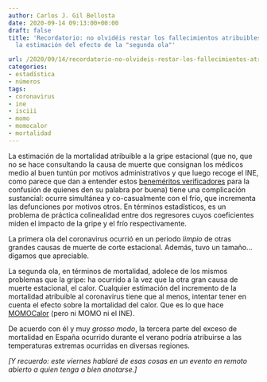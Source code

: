 ```yaml
---
author: Carlos J. Gil Bellosta
date: 2020-09-14 09:13:00+00:00
draft: false
title: 'Recordatorio: no olvidéis restar los fallecimientos atribuibles al calor en
  la estimación del efecto de la "segunda ola"'

url: /2020/09/14/recordatorio-no-olvideis-restar-los-fallecimientos-atribuibles-al-calor-en-la-estimacion-del-efecto-de-la-segunda-ola/
categories:
- estadística
- números
tags:
- coronavirus
- ine
- isciii
- momo
- momocalor
- mortalidad
---
```


La estimación de la mortalidad atribuible a la gripe estacional (que no, que no se hace consultando la causa de muerte que consignan los médicos medio al buen tuntún por motivos administrativos y que luego recoge el INE, como parece que dan a entender estos [beneméritos verificadores](https://maldita.es/malditodato/2020/08/27/espana-muertes-causadas-gripe-covid-19/) para la confusión de quienes den su palabra por buena) tiene una complicación sustancial: ocurre simultánea y co-casualmente con el frío, que incrementa las defunciones por motivos otros. En términos estadísticos, es un problema de práctica colinealidad entre dos regresores cuyos coeficientes miden el impacto de la gripe y el frío respectivamente.

La primera ola del coronavirus ocurrió en un periodo _limpio_ de otras grandes causas de muerte de corte estacional. Además, tuvo un tamaño... digamos que apreciable.

La segunda ola, en términos de mortalidad, adolece de los mismos problemas que la gripe: ha ocurrido a la vez que la otra gran causa de muerte estacional, el calor. Cualquier estimación del incremento de la mortalidad atribuible al coronavirus tiene que al menos, intentar tener en cuenta el efecto sobre la mortalidad del calor. Que es lo que hace [MOMOCalor](https://momo.isciii.es/public/momocalor) (pero ni MOMO ni el INE).

De acuerdo con él y muy _grosso modo_, la tercera parte del exceso de mortalidad en España ocurrido durante el verano podría atribuirse a las temperaturas extremas ocurridas en diversas regiones.

_[Y recuerdo: este viernes hablaré de esas cosas en un evento en remoto abierto a quien tenga a bien anotarse.]_